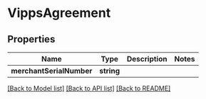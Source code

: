 # VippsAgreement

## Properties
Name | Type | Description | Notes
------------ | ------------- | ------------- | -------------
**merchantSerialNumber** | **string** |  | 

[[Back to Model list]](../README.md#documentation-for-models) [[Back to API list]](../README.md#documentation-for-api-endpoints) [[Back to README]](../README.md)


